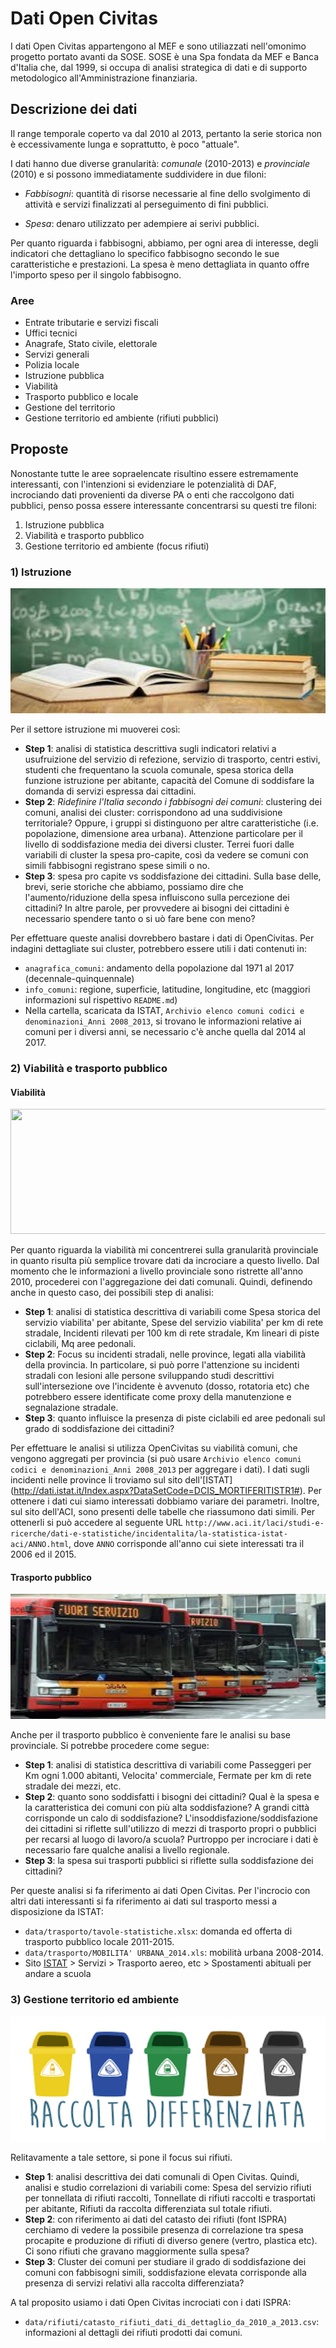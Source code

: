 # Dati Open Civitas 
I dati Open Civitas appartengono al MEF e sono utiliazzati nell'omonimo progetto portato avanti da SOSE. 
SOSE è una Spa fondata da MEF e Banca d'Italia che, dal 1999, si occupa di analisi strategica di dati e di supporto metodologico all'Amministrazione finanziaria.

## Descrizione dei dati

Il range temporale coperto va dal 2010 al 2013, pertanto la serie storica non è eccessivamente lunga e soprattutto, è poco "attuale".


I dati hanno due diverse granularità: *comunale* (2010-2013) e *provinciale* (2010) e si possono immediatamente suddividere in due filoni:

- *Fabbisogni*: quantità di risorse necessarie al fine dello svolgimento di attività e servizi finalizzati al perseguimento di fini pubblici.

-  *Spesa*: denaro utilizzato per adempiere ai serivi pubblici.

Per quanto riguarda i fabbisogni, abbiamo, per ogni area di interesse, degli indicatori che dettagliano lo specifico fabbisogno secondo le sue caratteristiche e prestazioni. La spesa è meno dettagliata in quanto offre l'importo speso per il singolo fabbisogno.

### Aree

- Entrate tributarie e servizi fiscali
- Uffici tecnici
- Anagrafe, Stato civile, elettorale
- Servizi generali
- Polizia locale
- Istruzione pubblica
- Viabilità
- Trasporto pubblico e locale
- Gestione del territorio
- Gestione territorio ed ambiente (rifiuti pubblici) 


## Proposte

Nonostante tutte le aree sopraelencate risultino essere estremamente interessanti, con l'intenzioni si evidenziare le potenzialità di DAF, incrociando dati provenienti da diverse PA o enti che raccolgono dati pubblici, penso possa essere interessante concentrarsi su questi tre filoni:

1. Istruzione pubblica
2. Viabilità e trasporto pubblico
3. Gestione territorio ed ambiente (focus rifiuti) 


### 1) Istruzione 
<img src="img/istruzione.jpeg" width="600" height="200">

Per il settore istruzione mi muoverei così:

* __Step 1__: analisi di statistica descrittiva sugli indicatori relativi a usufruizione del servizio di refezione, servizio di trasporto, centri estivi, studenti che frequentano la scuola comunale, spesa storica della funzione istruzione per abitante, capacità del Comune di soddisfare la domanda di servizi espressa dai cittadini.
* __Step 2__: *Ridefinire l'Italia secondo i fabbisogni dei comuni*: clustering dei comuni, analisi dei cluster: corrispondono ad una suddivisione territoriale? Oppure, i gruppi si distinguono per altre caratteristiche (i.e. popolazione, dimensione area urbana). Attenzione particolare per il livello di soddisfazione media dei diversi cluster. Terrei fuori dalle variabili di cluster la spesa pro-capite, così da vedere se comuni con simili fabbisogni registrano spese simili o no. 
* __Step 3__: spesa pro capite vs soddisfazione dei cittadini. Sulla base delle, brevi, serie storiche che abbiamo, possiamo dire che l'aumento/riduzione della spesa influiscono sulla percezione dei cittadini? In altre parole, per provvedere ai bisogni dei cittadini è necessario spendere tanto o si uò fare bene con meno?

Per effettuare queste analisi dovrebbero bastare i dati di OpenCivitas. Per indagini dettagliate sui cluster, potrebbero essere utili i dati contenuti in:

* `anagrafica_comuni`: andamento della popolazione dal 1971 al 2017 (decennale-quinquennale)
* `info_comuni`: regione, superficie, latitudine, longitudine, etc (maggiori informazioni sul rispettivo `README.md`)
* Nella cartella, scaricata da ISTAT, `Archivio elenco comuni codici e denominazioni_Anni 2008_2013`, si trovano le informazioni relative ai comuni per i diversi anni, se necessario c'è anche quella dal 2014 al 2017.



### 2) Viabilità e trasporto pubblico

#### Viabilità

<img src="img/viabilità.jpeg" width="600" height="200">

Per quanto riguarda la viabilità mi concentrerei sulla granularità provinciale in quanto risulta più semplice trovare dati da incrociare a questo livello. Dal momento che le informazioni a livello provinciale sono ristrette all'anno 2010, procederei con l'aggregazione dei dati comunali. Quindi, definendo anche in questo caso, dei possibili step di analisi:

* __Step 1__: analisi di statistica descrittiva di variabili come Spesa storica del servizio viabilita' per abitante, Spese del servizio viabilita' per km di rete stradale, Incidenti rilevati per 100 km di rete stradale, Km lineari di piste ciclabili, Mq aree pedonali.
* __Step 2__: Focus su incidenti stradali, nelle province, legati alla viabilità della provincia. In particolare, si può porre l'attenzione su incidenti stradali con lesioni alle persone sviluppando studi descrittivi sull'intersezione ove l'incidente è avvenuto (dosso, rotatoria etc) che potrebbero essere identificate come proxy della manutenzione e segnalazione stradale.
* __Step 3__: quanto influisce la presenza di piste ciclabili ed aree pedonali sul grado di soddisfazione dei cittadini?

Per effettuare le analisi si utilizza OpenCivitas su viabilità comuni, che vengono aggregati per provincia (si può usare  `Archivio elenco comuni codici e denominazioni_Anni 2008_2013` per aggregare i dati). I dati sugli incidenti nelle province li troviamo sul sito dell'[ISTAT] (http://dati.istat.it/Index.aspx?DataSetCode=DCIS_MORTIFERITISTR1#). Per ottenere i dati cui siamo interessati dobbiamo variare dei parametri. Inoltre, sul sito dell'ACI, sono presenti delle tabelle che riassumono dati simili. Per ottenerli si può accedere al seguente URL `http://www.aci.it/laci/studi-e-ricerche/dati-e-statistiche/incidentalita/la-statistica-istat-aci/ANNO.html`, dove `ANNO` corrisponde all'anno cui siete interessati tra il 2006 ed il 2015. 

#### Trasporto pubblico

<img src="img/bus" width="600" height="200">

Anche per il trasporto pubblico è conveniente fare le analisi su base provinciale. Si potrebbe procedere come segue:

* __Step 1__: analisi di statistica descrittiva di variabili come Passeggeri per Km ogni 1.000 abitanti, Velocita' commerciale, Fermate per km di rete stradale dei mezzi, etc. 
* __Step 2__: quanto sono soddisfatti i bisogni dei cittadini? Qual è la spesa e la caratteristica dei comuni con più alta soddisfazione? A grandi città corrisponde un calo di soddisfazione? L'insoddisfazione/soddisfazione dei cittadini si riflette sull'utilizzo di mezzi di trasporto propri o pubblici per recarsi al luogo di lavoro/a scuola? Purtroppo per incrociare i dati è necessario fare qualche analisi a livello regionale.
* __Step 3__: la spesa sui trasporti pubblici si riflette sulla soddisfazione dei cittadini?


Per queste analisi si fa riferimento ai dati Open Civitas. Per l'incrocio con altri dati interessanti si fa riferimento ai dati sul trasporto messi a disposizione da ISTAT:

* `data/trasporto/tavole-statistiche.xlsx`: domanda ed offerta di trasporto pubblico locale 2011-2015.
* `data/trasporto/MOBILITA' URBANA_2014.xls`: mobilità urbana 2008-2014.
* Sito [ISTAT](http://dati.istat.it/#) > Servizi > Trasporto aereo, etc > Spostamenti abituali per andare a scuola

### 3) Gestione territorio ed ambiente

<img src="img/rifiuti.png" width="600" height="200">

Relitavamente a tale settore, si pone il focus sui rifiuti.

* __Step 1__: analisi descrittiva dei dati comunali di Open Civitas. Quindi, analisi e studio correlazioni di variabili come: Spesa del servizio rifiuti per tonnellata di rifiuti raccolti, Tonnellate di rifiuti raccolti e trasportati per abitante, Rifiuti da raccolta differenziata sul totale rifiuti.
* __Step 2__: con riferimento ai dati del catasto dei rifiuti (font ISPRA) cerchiamo di vedere la possibile presenza di correlazione tra spesa procapite e produzione di rifiuti di diverso genere (vertro, plastica etc). Ci sono rifiuti che gravano maggiormente sulla spesa? 
* __Step 3__: Cluster dei comuni per studiare il grado di soddisfazione dei comuni con fabbisogni simili, soddisfazione elevata corrisponde alla presenza di servizi relativi alla raccolta differenziata? 


A tal proposito usiamo i dati Open Civitas incrociati con i dati ISPRA:
* `data/rifiuti/catasto_rifiuti_dati_di_dettaglio_da_2010_a_2013.csv`: informazioni al dettagli dei rifiuti prodotti dai comuni.














